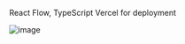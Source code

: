 React Flow, TypeScript
Vercel for deployment

![image](https://github.com/user-attachments/assets/f6e4bc98-1e0a-43ae-a962-1a50056e6906)
